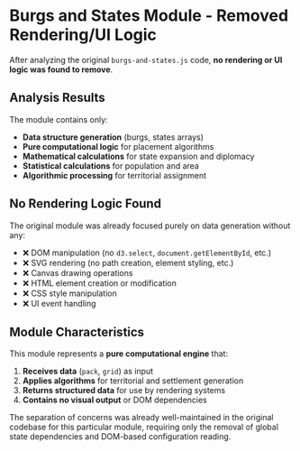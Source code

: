 # Burgs and States Module - Removed Rendering/UI Logic

After analyzing the original `burgs-and-states.js` code, **no rendering or UI logic was found to remove**. 

## Analysis Results

The module contains only:

- **Data structure generation** (burgs, states arrays)
- **Pure computational logic** for placement algorithms
- **Mathematical calculations** for state expansion and diplomacy
- **Statistical calculations** for population and area
- **Algorithmic processing** for territorial assignment

## No Rendering Logic Found

The original module was already focused purely on data generation without any:

- ❌ DOM manipulation (no `d3.select`, `document.getElementById`, etc.)
- ❌ SVG rendering (no path creation, element styling, etc.)  
- ❌ Canvas drawing operations
- ❌ HTML element creation or modification
- ❌ CSS style manipulation
- ❌ UI event handling

## Module Characteristics

This module represents a **pure computational engine** that:

1. **Receives data** (`pack`, `grid`) as input
2. **Applies algorithms** for territorial and settlement generation
3. **Returns structured data** for use by rendering systems
4. **Contains no visual output** or DOM dependencies

The separation of concerns was already well-maintained in the original codebase for this particular module, requiring only the removal of global state dependencies and DOM-based configuration reading.